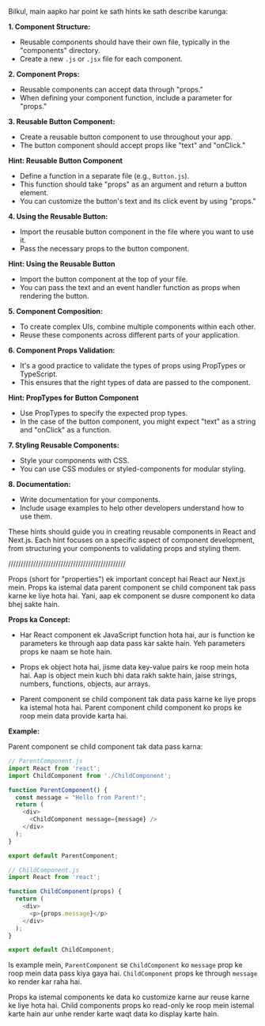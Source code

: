Bilkul, main aapko har point ke sath hints ke sath describe karunga:

**1. Component Structure:**
   - Reusable components should have their own file, typically in the "components" directory.
   - Create a new `.js` or `.jsx` file for each component.

**2. Component Props:**
   - Reusable components can accept data through "props."
   - When defining your component function, include a parameter for "props."

**3. Reusable Button Component:**
   - Create a reusable button component to use throughout your app.
   - The button component should accept props like "text" and "onClick."

**Hint: Reusable Button Component**
   - Define a function in a separate file (e.g., `Button.js`).
   - This function should take "props" as an argument and return a button element.
   - You can customize the button's text and its click event by using "props."

**4. Using the Reusable Button:**
   - Import the reusable button component in the file where you want to use it.
   - Pass the necessary props to the button component.

**Hint: Using the Reusable Button**
   - Import the button component at the top of your file.
   - You can pass the text and an event handler function as props when rendering the button.

**5. Component Composition:**
   - To create complex UIs, combine multiple components within each other.
   - Reuse these components across different parts of your application.

**6. Component Props Validation:**
   - It's a good practice to validate the types of props using PropTypes or TypeScript.
   - This ensures that the right types of data are passed to the component.

**Hint: PropTypes for Button Component**
   - Use PropTypes to specify the expected prop types.
   - In the case of the button component, you might expect "text" as a string and "onClick" as a function.

**7. Styling Reusable Components:**
   - Style your components with CSS.
   - You can use CSS modules or styled-components for modular styling.

**8. Documentation:**
   - Write documentation for your components.
   - Include usage examples to help other developers understand how to use them.

These hints should guide you in creating reusable components in React and Next.js. Each hint focuses on a specific aspect of component development, from structuring your components to validating props and styling them.


///////////////////////////////////////////////



Props (short for "properties") ek important concept hai React aur Next.js mein. Props ka istemal data parent component se child component tak pass karne ke liye hota hai. Yani, aap ek component se dusre component ko data bhej sakte hain.

**Props ka Concept:**

- Har React component ek JavaScript function hota hai, aur is function ke parameters ke through aap data pass kar sakte hain. Yeh parameters props ke naam se hote hain.

- Props ek object hota hai, jisme data key-value pairs ke roop mein hota hai. Aap is object mein kuch bhi data rakh sakte hain, jaise strings, numbers, functions, objects, aur arrays.

- Parent component se child component tak data pass karne ke liye props ka istemal hota hai. Parent component child component ko props ke roop mein data provide karta hai.

**Example:**

Parent component se child component tak data pass karna:
```javascript
// ParentComponent.js
import React from 'react';
import ChildComponent from './ChildComponent';

function ParentComponent() {
  const message = "Hello from Parent!";
  return (
    <div>
      <ChildComponent message={message} />
    </div>
  );
}

export default ParentComponent;
```

```javascript
// ChildComponent.js
import React from 'react';

function ChildComponent(props) {
  return (
    <div>
      <p>{props.message}</p>
    </div>
  );
}

export default ChildComponent;
```

Is example mein, `ParentComponent` se `ChildComponent` ko `message` prop ke roop mein data pass kiya gaya hai. `ChildComponent` props ke through `message` ko render kar raha hai.

Props ka istemal components ke data ko customize karne aur reuse karne ke liye hota hai. Child components props ko read-only ke roop mein istemal karte hain aur unhe render karte waqt data ko display karte hain.